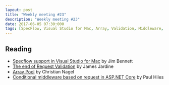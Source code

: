 ```yaml
---
layout: post
title: "Weekly meeting #23"
description: "Weekly meeting #23"
date: 2017-06-05 07:30:000
tags: [SpecFlow, Visual Studio for Mac, Array, Validation, Middleware, Asp.Net Core]
--- 
```


## Reading

* [Specflow support in Visual Studio for Mac](https://www.jimbobbennett.io/specflow-support-in-visual-studio-for-mac/) by Jim Bennett
* [The end of Request Validation](https://www.jardinesoftware.net/2017/06/01/the-end-of-request-validation/) by James Jardine 
* [Array Pool](https://csharp.christiannagel.com/2017/05/31/arraypool/) by Christian Nagel
* [Conditional middleware based on request in ASP.NET Core](https://www.devtrends.co.uk/blog/conditional-middleware-based-on-request-in-asp.net-core) by Paul Hiles